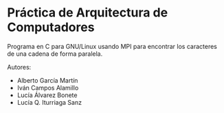# Práctica de Arquitectura de Computadores
Programa en C para GNU/Linux usando MPI para encontrar los caracteres de una cadena de forma paralela.

Autores:
- Alberto García Martín
- Iván Campos Alamillo
- Lucía Álvarez Bonete
- Lucía Q. Iturriaga Sanz
